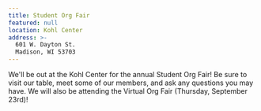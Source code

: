 ```yaml
---
title: Student Org Fair
featured: null
location: Kohl Center
address: >-
  601 W. Dayton St.
  Madison, WI 53703
---
```


We'll be out at the Kohl Center for the annual Student Org Fair! Be sure to visit our table, meet some of our members, and ask any questions you may have. We will also  be attending the Virtual Org Fair (Thursday, September 23rd)!